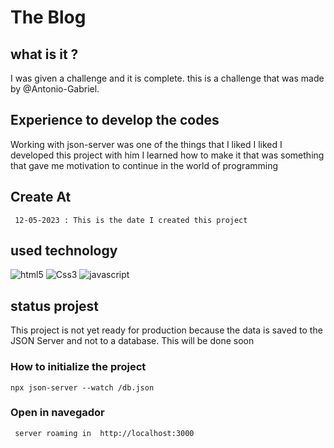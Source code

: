 # The Blog 

## what is it ?
<p>
  I was given a challenge and it is complete.  this is a challenge that was made by @Antonio-Gabriel.
</p>


## Experience to develop the codes  
<p>
    Working with json-server was one of the things that I liked I liked I developed this project with him I learned how to make it that was something that gave me motivation to continue in the world of programming
</p>


## Create At
     12-05-2023 : This is the date I created this project


     
##  used technology 

<div>
   <img src= "https://img.shields.io/badge/HTML5-E34F26?style=for-the-badge&logo=html5&logoColor=white" alt ="html5">
    <img src= "https://img.shields.io/badge/CSS3-1572B6?style=for-the-badge&logo=css3&logoColor=white" alt ="Css3">
     <img src= "https://img.shields.io/badge/JavaScript-F7DF1E?style=for-the-badge&logo=javascript&logoColor=blackk" alt ="javascript">
</div>


## status projest

This project is not yet ready for production because the data is saved to the JSON Server and not to a database.  This will be done soon 

### How to initialize the project
    npx json-server --watch /db.json

### Open in navegador 
     server roaming in  http://localhost:3000

